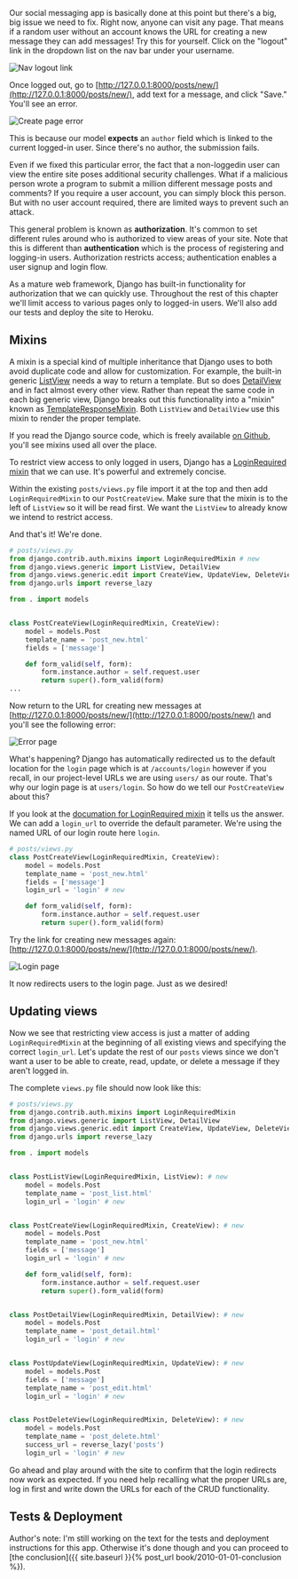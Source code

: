 Our social messaging app is basically done at this point but there's a big, big issue we need to fix. Right now, anyone can visit any page. That means if a random user without an account knows the URL for creating a new message they can add messages! Try this for yourself. Click on the "logout" link in the dropdown list on the nav bar under your username.

![Nav logout link]({{site.url}}/assets/images/book/authorization/nav-logout.png)

Once logged out, go to [http://127.0.0.1:8000/posts/new/](http://127.0.0.1:8000/posts/new/), add text for a message, and click "Save." You'll see an error.

![Create page error]({{site.url}}/assets/images/book/authorization/create-error.png)

This is because our model **expects** an `author` field which is linked to the current logged-in user. Since there's no author, the submission fails.

Even if we fixed this particular error, the fact that a non-loggedin user can view the entire site poses additional security challenges. What if a malicious person wrote a program to submit a million different message posts and comments? If you require a user account, you can simply block this person. But with no user account required, there are limited ways to prevent such an attack.

This general problem is known as **authorization**. It's common to set different rules around who is authorized to view areas of your site. Note that this is different than **authentication** which is the process of registering and logging-in users. Authorization restricts access; authentication enables a user signup and login flow.

As a mature web framework, Django has built-in functionality for authorization that we can quickly use. Throughout the rest of this chapter we'll limit access to various pages only to logged-in users. We'll also add our tests and deploy the site to Heroku.

<!-- complete code -->

## Mixins

A mixin is a special kind of multiple inheritance that Django uses to both avoid duplicate code and allow for customization. For example, the built-in generic [ListView](https://docs.djangoproject.com/en/2.0/ref/class-based-views/generic-display/#django.views.generic.list.ListView) needs a way to return a template. But so does [DetailView](https://docs.djangoproject.com/en/2.0/ref/class-based-views/generic-display/#detailview) and in fact almost every other view. Rather than repeat the same code in each big generic view, Django breaks out this functionality into a "mixin" known as [TemplateResponseMixin](https://docs.djangoproject.com/en/2.0/ref/class-based-views/mixins-simple/#templateresponsemixin). Both `ListView` and `DetailView` use this mixin to render the proper template.

If you read the Django source code, which is freely available [on Github](https://github.com/django/django), you'll see mixins used all over the place.

To restrict view access to only logged in users, Django has a [LoginRequired mixin](https://docs.djangoproject.com/en/2.0/topics/auth/default/#the-loginrequired-mixin) that we can use. It's powerful and extremely concise.

Within the existing `posts/views.py` file import it at the top and then add `LoginRequiredMixin` to our `PostCreateView`. Make sure that the mixin is to the left of `ListView` so it will be read first. We want the `ListView` to already know we intend to restrict access.

And that's it! We're done.

```python
# posts/views.py
from django.contrib.auth.mixins import LoginRequiredMixin # new
from django.views.generic import ListView, DetailView
from django.views.generic.edit import CreateView, UpdateView, DeleteView
from django.urls import reverse_lazy

from . import models


class PostCreateView(LoginRequiredMixin, CreateView):
    model = models.Post
    template_name = 'post_new.html'
    fields = ['message']

    def form_valid(self, form):
        form.instance.author = self.request.user
        return super().form_valid(form)
...
```

Now return to the URL for creating new messages at [http://127.0.0.1:8000/posts/new/](http://127.0.0.1:8000/posts/new/) and you'll see the following error:

![Error page]({{site.url}}/assets/images/book/authorization/new-error.png)

What's happening? Django has automatically redirected us to the default location for the `login` page which is at `/accounts/login` however if you recall, in our project-level URLs we are using `users/` as our route. That's why our login page is at `users/login`. So how do we tell our `PostCreateView` about this?

If you look at the [documation for LoginRequired mixin](https://docs.djangoproject.com/en/2.0/topics/auth/default/#the-loginrequired-mixin) it tells us the answer. We can add a `login_url` to override the default parameter. We're using the named URL of our login route here `login`.

```python
# posts/views.py
class PostCreateView(LoginRequiredMixin, CreateView):
    model = models.Post
    template_name = 'post_new.html'
    fields = ['message']
    login_url = 'login' # new

    def form_valid(self, form):
        form.instance.author = self.request.user
        return super().form_valid(form)
```

Try the link for creating new messages again: [http://127.0.0.1:8000/posts/new/](http://127.0.0.1:8000/posts/new/).

![Login page]({{site.url}}/assets/images/book/authorization/login.png)

It now redirects users to the login page. Just as we desired!

## Updating views

Now we see that restricting view access is just a matter of adding `LoginRequiredMixin` at the beginning of all existing views and specifying the correct `login_url`. Let's update the rest of our `posts` views since we don't want a user to be able to create, read, update, or delete a message if they aren't logged in.

The complete `views.py` file should now look like this:

```python
# posts/views.py
from django.contrib.auth.mixins import LoginRequiredMixin
from django.views.generic import ListView, DetailView
from django.views.generic.edit import CreateView, UpdateView, DeleteView
from django.urls import reverse_lazy

from . import models


class PostListView(LoginRequiredMixin, ListView): # new
    model = models.Post
    template_name = 'post_list.html'
    login_url = 'login' # new


class PostCreateView(LoginRequiredMixin, CreateView): # new
    model = models.Post
    template_name = 'post_new.html'
    fields = ['message']
    login_url = 'login' # new

    def form_valid(self, form):
        form.instance.author = self.request.user
        return super().form_valid(form)


class PostDetailView(LoginRequiredMixin, DetailView): # new
    model = models.Post
    template_name = 'post_detail.html'
    login_url = 'login' # new


class PostUpdateView(LoginRequiredMixin, UpdateView): # new
    model = models.Post
    fields = ['message']
    template_name = 'post_edit.html'
    login_url = 'login' # new


class PostDeleteView(LoginRequiredMixin, DeleteView): # new
    model = models.Post
    template_name = 'post_delete.html'
    success_url = reverse_lazy('posts')
    login_url = 'login' # new
```

Go ahead and play around with the site to confirm that the login redirects now work as expected. If you need help recalling what the proper URLs are, log in first and write down the URLs for each of the CRUD functionality.

## Tests & Deployment

Author's note: I'm still working on the text for the tests and deployment instructions for this app. Otherwise it's done though and you can proceed to [the conclusion]({{ site.baseurl }}{% post_url book/2010-01-01-conclusion %}).
